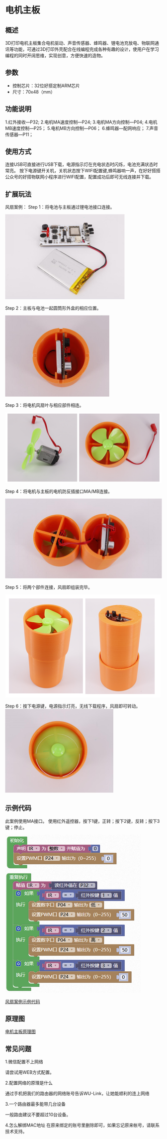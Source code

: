 # 电机主板

## 概述

3D打印电机主板集合电机驱动、声音传感器、蜂鸣器、锂电池充放电、物联网通讯等功能，可通过3D打印外壳配合在线编程完成各种有趣的设计，使用户在学习编程的同时开阔思维，实现创意，方便快速的造物。

## 参数

* 控制芯片：32位好搭定制ARM芯片 
* 尺寸：70x48（mm）

## 功能说明

1.红外接收—P32; 2.电机MA速度控制—P24; 3.电机MA方向控制—P04; 4.电机MB速度控制—P25； 5.电机MB方向控制—P06； 6.蜂鸣器—配网响应； 7.声音传感器—P11；

## 使用方式

连接USB可直接进行USB下载，电源指示灯在充电状态时闪烁，电池充满状态时常亮。 按下电源键开关机，关机状态按下WIFI配置键,蜂鸣器响一声，在好好搭搭公众号的好搭物联网小程序进行WIFI配置，配置成功后即可无线连接并下载。

## 扩展玩法

风扇案例： Step 1：将电池与主板通过锂电池接口连接。

![](../.gitbook/assets/dianji-1.png)

Step 2：主板与电池一起圆筒形外盒的相应位置。

![](../.gitbook/assets/dianji-2.png)

Step 3：将电机风扇叶与相应部件相连。

![](../.gitbook/assets/dianji-3.png)

Step 4：将电机与主板的电机防反插接口MA/MB连接。

![](../.gitbook/assets/dianji-4.png)

Step 5：将两个部件连接，风扇即组装完毕。

![](../.gitbook/assets/dianji-5.png)

Step 6：按下电源键，电源指示灯亮，无线下载程序，风扇即可转动。 ![](../.gitbook/assets/dianji-6.png)

## 示例代码

此案例使用MA接口。 使用红外遥控器，按下1键，正转；按下2键，反转；按下3键；停止。

![](../.gitbook/assets/dianji-7.png)

[风扇案例示例代码](http://www.haohaodada.com/wulink-nano/index.php?id=5695)

## 原理图

[电机主板原理图](https://github.com/Haohaodada-official/docs/blob/master/3d-da-yin-tao-jian/pdf/电机主板.pdf)

## 常见问题

1.微信配置不上网络

请尝试用WEB方式配置。

2.配置网络的原理是什么

通过手机把我们的路由器的网络账号告诉WU-Link，让她能顺利的连上网络

3.一个路由器最多能带几台设备

一般路由建议不要超过10台设备。

4.怎么解绑MAC地址 在原来绑定的账号里删除即可，如果忘记原来帐号，请联系技术支持。

